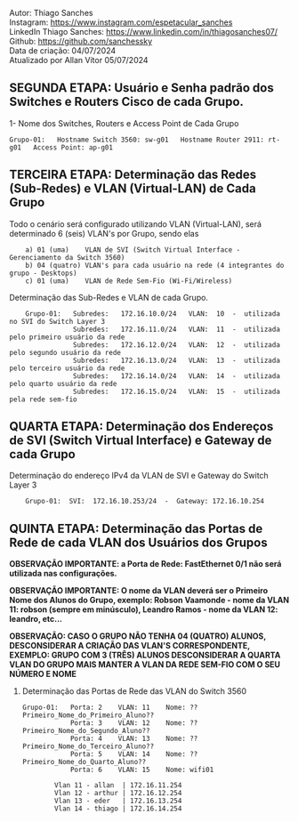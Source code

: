 Autor: Thiago Sanches<br>
Instagram: https://www.instagram.com/espetacular_sanches<br>
LinkedIn Thiago Sanches: https://www.linkedin.com/in/thiagosanches07/<br>
Github: https://github.com/sanchessky<br>
Data de criação: 04/07/2024<br>
Atualizado por Allan Vítor 05/07/2024




## SEGUNDA ETAPA: Usuário e Senha padrão dos Switches e Routers Cisco de cada Grupo.<br>
1- Nome dos Switches, Routers e Access Point de Cada Grupo<br>


    Grupo-01:   Hostname Switch 3560: sw-g01   Hostname Router 2911: rt-g01   Access Point: ap-g01

## TERCEIRA ETAPA: Determinação das Redes (Sub-Redes) e VLAN (Virtual-LAN) de Cada Grupo<br>
Todo o cenário será configurado utilizando VLAN (Virtual-LAN), será determinado 6 (seis) VLAN's por Grupo, sendo elas

		a) 01 (uma)    VLAN de SVI (Switch Virtual Interface - Gerenciamento da Switch 3560)
		b) 04 (quatro) VLAN's para cada usuário na rede (4 integrantes do grupo - Desktops)
		c) 01 (uma)    VLAN de Rede Sem-Fio (Wi-Fi/Wireless)


Determinação das Sub-Redes e VLAN de cada Grupo.<br>

		Grupo-01:   Subredes:   172.16.10.0/24   VLAN:  10  -  utilizada no SVI do Switch Layer 3
		            Subredes:   172.16.11.0/24   VLAN:  11  -  utilizada pelo primeiro usuário da rede
		            Subredes:   172.16.12.0/24   VLAN:  12  -  utilizada pelo segundo usuário da rede
		            Subredes:   172.16.13.0/24   VLAN:  13  -  utilizada pelo terceiro usuário da rede
		            Subredes:   172.16.14.0/24   VLAN:  14  -  utilizada pelo quarto usuário da rede
		            Subredes:   172.16.15.0/24   VLAN:  15  -  utilizada pela rede sem-fio

## QUARTA ETAPA: Determinação dos Endereços de SVI (Switch Virtual Interface) e Gateway de cada Grupo<br>
Determinação do endereço IPv4 da VLAN de SVI e Gateway do Switch Layer 3<br>

		Grupo-01:  SVI:  172.16.10.253/24  -  Gateway: 172.16.10.254

## QUINTA ETAPA: Determinação das Portas de Rede de cada VLAN dos Usuários dos Grupos

**OBSERVAÇÃO IMPORTANTE: a Porta de Rede: FastEthernet 0/1 não será utilizada nas configurações.**

**OBSERVAÇÃO IMPORTANTE: O nome da VLAN deverá ser o Primeiro Nome dos Alunos do Grupo, exemplo: Robson Vaamonde - nome da VLAN 11: robson (sempre em minúsculo), Leandro Ramos - nome da VLAN 12: leandro, etc...**

**OBSERVAÇÃO: CASO O GRUPO NÃO TENHA 04 (QUATRO) ALUNOS, DESCONSIDERAR A CRIAÇÃO DAS VLAN'S CORRESPONDENTE, EXEMPLO: GRUPO COM 3 (TRÊS) ALUNOS DESCONSIDERAR A QUARTA VLAN DO GRUPO MAIS MANTER A VLAN DA REDE SEM-FIO COM O SEU NÚMERO E NOME**

01. Determinação das Portas de Rede das VLAN do Switch 3560

		Grupo-01:   Porta: 2    VLAN: 11    Nome: ??Primeiro_Nome_do_Primeiro_Aluno??
		            Porta: 3    VLAN: 12    Nome: ??Primeiro_Nome_do_Segundo_Aluno??
		            Porta: 4    VLAN: 13    Nome: ??Primeiro_Nome_do_Terceiro_Aluno??
		            Porta: 5    VLAN: 14    Nome: ??Primeiro_Nome_do_Quarto_Aluno??
		            Porta: 6    VLAN: 15    Nome: wifi01

				Vlan 11 - allan  | 172.16.11.254
				Vlan 12 - arthur | 172.16.12.254
				Vlan 13 - eder   | 172.16.13.254
				Vlan 14 - thiago | 172.16.14.254
